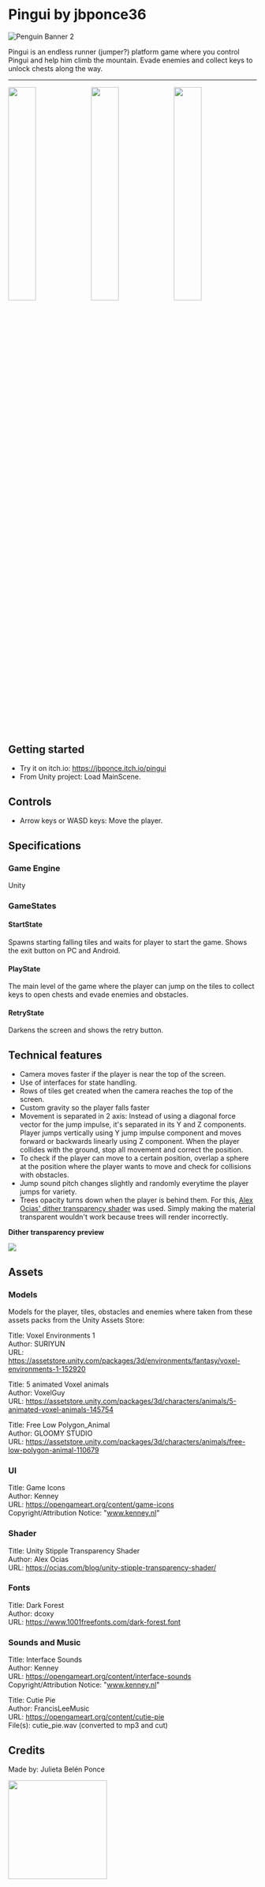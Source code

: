 # Pingui by jbponce36

![Penguin Banner 2](https://github.com/jbponce36/Pingui/assets/12723528/3d45cdc1-bc61-4583-a313-39a10d24c5db)

Pingui is an endless runner (jumper?) platform game where you control Pingui and help him climb the mountain. Evade enemies and collect keys to unlock chests along the way.

<hr>

<img src="https://img.itch.zone/aW1hZ2UvMjE4ODc3NS8xMjk0NTc2Ny5wbmc=/347x500/V1h%2F42.png" width="33.3%"><img src="https://img.itch.zone/aW1hZ2UvMjE4ODc3NS8xMjk0NTc2OC5wbmc=/347x500/8LZUsi.png" width="33.3%"><img src="https://img.itch.zone/aW1hZ2UvMjE4ODc3NS8xMzAxNDY2MS5wbmc=/347x500/YrRMjR.png" width="33.3%">

## Getting started
- Try it on itch.io: https://jbponce.itch.io/pingui
- From Unity project: Load MainScene.


## Controls
- Arrow keys or WASD keys: Move the player.

## Specifications 

### Game Engine
Unity

### GameStates
#### StartState
Spawns starting falling tiles and waits for player to start the game. Shows the exit button on PC and Android.
#### PlayState
The main level of the game where the player can jump on the tiles to collect keys to open chests and evade enemies and obstacles.
#### RetryState
Darkens the screen and shows the retry button.

## Technical features
- Camera moves faster if the player is near the top of the screen.
- Use of interfaces for state handling.
- Rows of tiles get created when the camera reaches the top of the screen.
- Custom gravity so the player falls faster
- Movement is separated in 2 axis: Instead of using a diagonal force vector for the jump impulse, it's separated in its Y and Z components. Player jumps vertically using Y jump impulse component and moves forward or backwards linearly using Z component. When the player collides with the ground, stop all movement and correct the position.
- To check if the player can move to a certain position, overlap a sphere at the position where the player wants to move and check for collisions with obstacles.
- Jump sound pitch changes slightly and randomly everytime the player jumps for variety.
- Trees opacity turns down when the player is behind them. For this, [Alex Ocias' dither transparency shader](https://ocias.com/blog/unity-stipple-transparency-shader/) was used. Simply making the material transparent wouldn't work because trees will render incorrectly.

<b>Dither transparency preview</b>

<img src="https://img.itch.zone/aW1hZ2UvMjE4ODc3NS8xMjk0NTc2OS5wbmc=/347x500/m%2FXQVf.png">

## Assets

### Models
Models for the player, tiles, obstacles and enemies where taken from these assets packs from the Unity Assets Store:

Title: Voxel Environments 1  
Author: SURIYUN  
URL: https://assetstore.unity.com/packages/3d/environments/fantasy/voxel-environments-1-152920  

Title: 5 animated Voxel animals  
Author: VoxelGuy  
URL: https://assetstore.unity.com/packages/3d/characters/animals/5-animated-voxel-animals-145754  

Title: Free Low Polygon_Animal  
Author: GLOOMY STUDIO  
URL: https://assetstore.unity.com/packages/3d/characters/animals/free-low-polygon-animal-110679  

### UI
Title: Game Icons  
Author: Kenney  
URL: https://opengameart.org/content/game-icons   
Copyright/Attribution Notice: "www.kenney.nl"  

### Shader
Title: Unity Stipple Transparency Shader  
Author: Alex Ocias  
URL: https://ocias.com/blog/unity-stipple-transparency-shader/  

### Fonts
Title: Dark Forest  
Author: dcoxy  
URL: https://www.1001freefonts.com/dark-forest.font

### Sounds and Music
Title: Interface Sounds  
Author: Kenney  
URL: https://opengameart.org/content/interface-sounds  
Copyright/Attribution Notice: "www.kenney.nl"  

Title: Cutie Pie  
Author: FrancisLeeMusic  
URL: https://opengameart.org/content/cutie-pie  
File(s): cutie_pie.wav (converted to mp3 and cut)  

## Credits
Made by: Julieta Belén Ponce

<img src="https://github.com/jbponce36/Pingui/assets/12723528/2ec7fe0f-4bf6-4a09-8bd6-9a6bded9b149" width="200">

